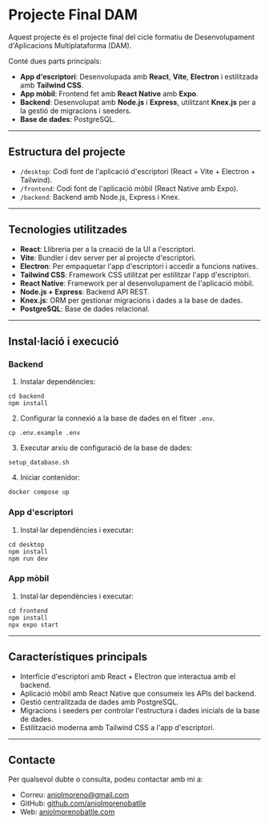 # Projecte Final DAM

Aquest projecte és el projecte final del cicle formatiu de Desenvolupament d'Aplicacions Multiplataforma (DAM).

Conté dues parts principals:

- **App d'escriptori**: Desenvolupada amb **React**, **Vite**, **Electron** i estilitzada amb **Tailwind CSS**.
- **App mòbil**: Frontend fet amb **React Native** amb **Expo**.
- **Backend**: Desenvolupat amb **Node.js** i **Express**, utilitzant **Knex.js** per a la gestió de migracions i seeders.
- **Base de dades**: PostgreSQL.

---

## Estructura del projecte

- `/desktop`: Codi font de l'aplicació d'escriptori (React + Vite + Electron + Tailwind).
- `/frontend`: Codi font de l'aplicació mòbil (React Native amb Expo).
- `/backend`: Backend amb Node.js, Express i Knex.

---

## Tecnologies utilitzades

- **React**: Llibreria per a la creació de la UI a l'escriptori.
- **Vite**: Bundler i dev server per al projecte d'escriptori.
- **Electron**: Per empaquetar l'app d'escriptori i accedir a funcions natives.
- **Tailwind CSS**: Framework CSS utilitzat per estilitzar l'app d'escriptori.
- **React Native**: Framework per al desenvolupament de l'aplicació mòbil.
- **Node.js + Express**: Backend API REST.
- **Knex.js**: ORM per gestionar migracions i dades a la base de dades.
- **PostgreSQL**: Base de dades relacional.

---

## Instal·lació i execució

### Backend

1. Instalar dependències:

```
cd backend
npm install
```

2. Configurar la connexió a la base de dades en el fitxer `.env`.

```
cp .env.example .env
```

3. Executar arxiu de configuració de la base de dades:

```
setup_database.sh
```

4. Iniciar contenidor:

```
docker compose up
```

### App d'escriptori

1. Instal·lar dependències i executar:

```
cd desktop
npm install
npm run dev
```

### App mòbil

1. Instal·lar dependències i executar:

```
cd frontend
npm install
npx expo start
```

---

## Característiques principals

- Interfície d'escriptori amb React + Electron que interactua amb el backend.
- Aplicació mòbil amb React Native que consumeix les APIs del backend.
- Gestió centralitzada de dades amb PostgreSQL.
- Migracions i seeders per controlar l'estructura i dades inicials de la base de dades.
- Estilització moderna amb Tailwind CSS a l'app d'escriptori.

---

## Contacte

Per qualsevol dubte o consulta, podeu contactar amb mi a:

- Correu: [aniolmoreno@gmail.com](mailto:aniolmoreno@gmail.com)
- GitHub: [github.com/aniolmorenobatlle](https://github.com/aniolmorenobatlle)
- Web: [aniolmorenobatlle.com](https://aniolmorenobatlle.com)
